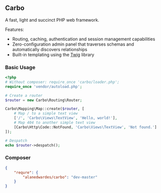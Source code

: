 ## Carbo

A fast, light and succinct PHP web framework.

Features:
* Routing, caching, authentication and session management capabilities
* Zero-configuration admin panel that traverses schemas and automatically discovers relationships
* Built-in templating using the [Twig](https://github.com/fabpot/Twig) library

### Basic Usage

```php
<?php
# Without composer: require_once 'carbo/loader.php';
require_once 'vendor/autoload.php';

# Create a router
$router = new Carbo\Routing\Router;

Carbo\Mapping\Map::create($router, [
	# Map / to a simple text view
	['/', 'Carbo\Views\TextView', 'Hello, world!'],
	# Map 404 to another simple text view
	[Carbo\Http\Code::NotFound, 'Carbo\Views\TextView', 'Not found.']
]);

# Despatch
echo $router->despatch();
```

### Composer
```json
{
	"requre": {
		"alanedwardes/carbo": "dev-master"
	}
}
```
